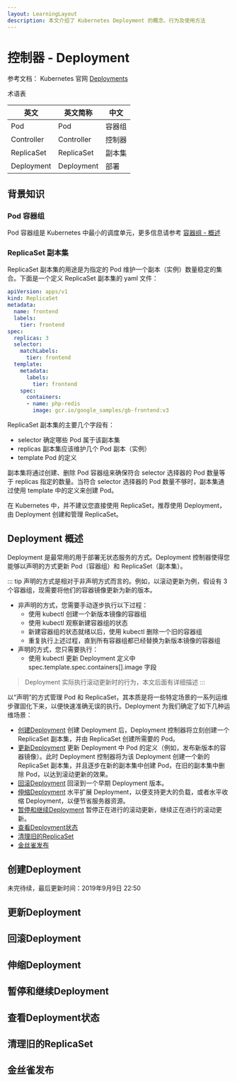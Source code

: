 ```yaml
---
layout: LearningLayout
description: 本文介绍了 Kubernetes Deployment 的概念、行为及使用方法
---
```


# 控制器 - Deployment

参考文档： Kubernetes 官网 [Deployments](https://kubernetes.io/docs/concepts/workloads/controllers/deployment/)

术语表

| 英文       | 英文简称   | 中文   |
| ---------- | ---------- | ------ |
| Pod        | Pod        | 容器组 |
| Controller | Controller | 控制器 |
| ReplicaSet | ReplicaSet | 副本集 |
| Deployment | Deployment | 部署   |



## 背景知识

### Pod 容器组

Pod 容器组是 Kubernetes 中最小的调度单元，更多信息请参考 [容器组 - 概述](./pod.html)

### ReplicaSet 副本集

ReplicaSet 副本集的用途是为指定的 Pod 维护一个副本（实例）数量稳定的集合。下面是一个定义 ReplicaSet 副本集的 yaml 文件：

``` yaml {8,9,12}
apiVersion: apps/v1
kind: ReplicaSet
metadata:
  name: frontend
  labels:
    tier: frontend
spec:
  replicas: 3
  selector:
    matchLabels:
      tier: frontend
  template:
    metadata:
      labels:
        tier: frontend
    spec:
      containers:
      - name: php-redis
        image: gcr.io/google_samples/gb-frontend:v3
```

ReplicaSet 副本集的主要几个字段有：
* selector  确定哪些 Pod 属于该副本集
* replicas  副本集应该维护几个 Pod 副本（实例）
* template  Pod 的定义

副本集将通过创建、删除 Pod 容器组来确保符合 selector 选择器的 Pod 数量等于 replicas 指定的数量。当符合 selector 选择器的 Pod 数量不够时，副本集通过使用 template 中的定义来创建 Pod。

在 Kubernetes 中，并不建议您直接使用 ReplicaSet，推荐使用 Deployment，由 Deployment 创建和管理 ReplicaSet。

## Deployment 概述

Deployment 是最常用的用于部署无状态服务的方式。Deployment 控制器使得您能够以声明的方式更新 Pod（容器组）和 ReplicaSet（副本集）。

::: tip
声明的方式是相对于非声明方式而言的。例如，以滚动更新为例，假设有 3 个容器组，现需要将他们的容器镜像更新为新的版本。
* 非声明的方式，您需要手动逐步执行以下过程：
  * 使用 kubectl 创建一个新版本镜像的容器组
  * 使用 kubectl 观察新建容器组的状态
  * 新建容器组的状态就绪以后，使用 kubectl 删除一个旧的容器组
  * 重复执行上述过程，直到所有容器组都已经替换为新版本镜像的容器组
* 声明的方式，您只需要执行：
  * 使用 kubectl 更新 Deployment 定义中 spec.template.spec.containers[].image 字段
> Deployment 实际执行滚动更新时的行为，本文后面有详细描述
:::

以“声明”的方式管理 Pod 和 ReplicaSet，其本质是将一些特定场景的一系列运维步骤固化下来，以便快速准确无误的执行。Deployment 为我们确定了如下几种运维场景：

* [创建Deployment](#创建deployment) 创建 Deployment 后，Deployment 控制器将立刻创建一个 ReplicaSet 副本集，并由 ReplicaSet 创建所需要的 Pod。
* [更新Deployment](#更新deployment) 更新 Deployment 中 Pod 的定义（例如，发布新版本的容器镜像）。此时 Deployment 控制器将为该 Deployment 创建一个新的 ReplicaSet 副本集，并且逐步在新的副本集中创建 Pod，在旧的副本集中删除 Pod，以达到滚动更新的效果。
* [回滚Deployment](#回滚deployment) 回滚到一个早期 Deployment 版本。
* [伸缩Deployment](#伸缩deployment) 水平扩展 Deployment，以便支持更大的负载，或者水平收缩 Deployment，以便节省服务器资源。
* [暂停和继续Deployment](#暂停和继续deployment) 暂停正在进行的滚动更新，继续正在进行的滚动更新。
* [查看Deployment状态](#查看deployment状态)
* [清理旧的ReplicaSet](#清理旧的replicaset)
* [金丝雀发布](#金丝雀发布)

## 创建Deployment

未完待续，最后更新时间：2019年9月9日 22:50

## 更新Deployment

## 回滚Deployment

## 伸缩Deployment

## 暂停和继续Deployment

## 查看Deployment状态

## 清理旧的ReplicaSet

## 金丝雀发布
